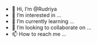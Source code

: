 - 👋 Hi, I’m @Rudriya
- 👀 I’m interested in ...
- 🌱 I’m currently learning ...
- 💞️ I’m looking to collaborate on ...
- 📫 How to reach me ...

<!---
Rudriya/Rudriya is a ✨ special ✨ repository because its `README.md` (this file) appears on your GitHub profile.
You can click the Preview link to take a look at your changes.
--->
